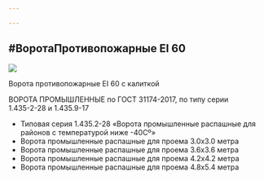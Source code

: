 ```yaml
---

---
```

## #**ВоротаПротивопожарные EI 60**

![](/static/2022-10-28-16-52-35.png)

Ворота противопожарные EI 60 с калиткой

ВОРОТА ПРОМЫШЛЕННЫЕ по ГОСТ 31174-2017, по типу серии  
1\.435-2-28 и 1.435.9-17

* Типовая серия 1.435.2-28 «Ворота промышленные распашные для районов с температурой ниже -40Cº»
* Ворота промышленные распашные для проема 3.0х3.0 метра
* Ворота промышленные распашные для проема 3.6x3.6 метра
* Ворота промышленные распашные для проема 4.2x4.2 метра
* Ворота промышленные распашные для проема 4.8x5.4 метра